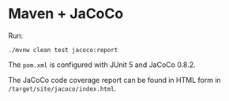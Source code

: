 # Maven + JaCoCo

Run:

    ./mvnw clean test jacoco:report

The `pom.xml` is configured with JUnit 5 and JaCoCo 0.8.2.

The JaCoCo code coverage report can be found in HTML form in `/target/site/jacoco/index.html`.

